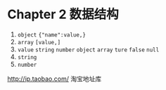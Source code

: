 # Chapter 2 数据结构

1. `object` `{"name":value,}`
2. `array` `[value,]`
3. `value` `string` `number` `object` `array` `ture` `false` `null`
4. `string`
5. `number`

http://ip.taobao.com/ 淘宝地址库 